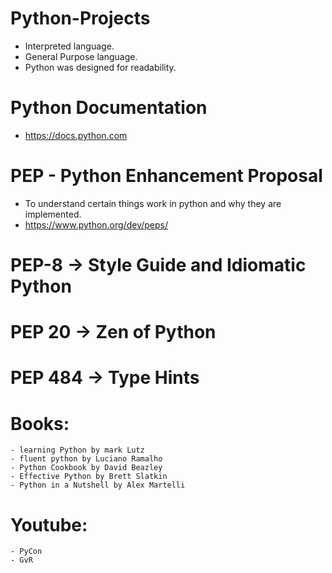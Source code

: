 # Python-Projects

- Interpreted language.
- General Purpose language.
- Python was designed for readability.

# Python Documentation
- https://docs.python.com

# PEP - Python Enhancement Proposal
- To understand certain things work in python and why they are implemented.
- https://www.python.org/dev/peps/

# PEP-8 -> Style Guide and Idiomatic Python

# PEP 20 -> Zen of Python

# PEP 484 -> Type Hints

# Books:
    - learning Python by mark Lutz
    - fluent python by Luciano Ramalho
    - Python Cookbook by David Beazley
    - Effective Python by Brett Slatkin
    - Python in a Nutshell by Alex Martelli

# Youtube:
    - PyCon
    - GvR